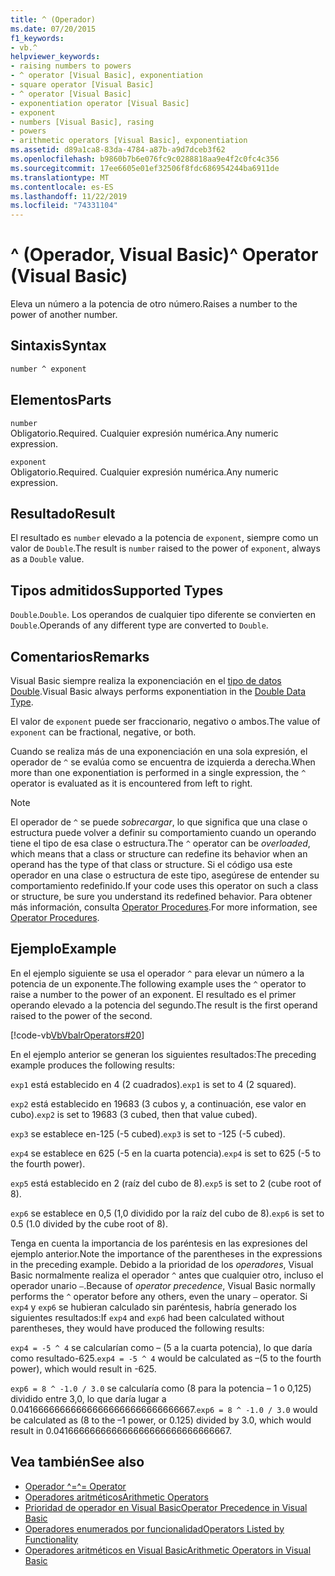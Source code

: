 ```yaml
---
title: ^ (Operador)
ms.date: 07/20/2015
f1_keywords:
- vb.^
helpviewer_keywords:
- raising numbers to powers
- ^ operator [Visual Basic], exponentiation
- square operator [Visual Basic]
- ^ operator [Visual Basic]
- exponentiation operator [Visual Basic]
- exponent
- numbers [Visual Basic], rasing
- powers
- arithmetic operators [Visual Basic], exponentiation
ms.assetid: d89a1ca8-83da-4784-a87b-a9d7dceb3f62
ms.openlocfilehash: b9860b7b6e076fc9c0288818aa9e4f2c0fc4c356
ms.sourcegitcommit: 17ee6605e01ef32506f8fdc686954244ba6911de
ms.translationtype: MT
ms.contentlocale: es-ES
ms.lasthandoff: 11/22/2019
ms.locfileid: "74331104"
---
```

# <a name="-operator-visual-basic"></a><span data-ttu-id="0f1e6-102">^ (Operador, Visual Basic)</span><span class="sxs-lookup"><span data-stu-id="0f1e6-102">^ Operator (Visual Basic)</span></span>

<span data-ttu-id="0f1e6-103">Eleva un número a la potencia de otro número.</span><span class="sxs-lookup"><span data-stu-id="0f1e6-103">Raises a number to the power of another number.</span></span>

## <a name="syntax"></a><span data-ttu-id="0f1e6-104">Sintaxis</span><span class="sxs-lookup"><span data-stu-id="0f1e6-104">Syntax</span></span>

```vb
number ^ exponent
```

## <a name="parts"></a><span data-ttu-id="0f1e6-105">Elementos</span><span class="sxs-lookup"><span data-stu-id="0f1e6-105">Parts</span></span>

`number`\
<span data-ttu-id="0f1e6-106">Obligatorio.</span><span class="sxs-lookup"><span data-stu-id="0f1e6-106">Required.</span></span> <span data-ttu-id="0f1e6-107">Cualquier expresión numérica.</span><span class="sxs-lookup"><span data-stu-id="0f1e6-107">Any numeric expression.</span></span>

`exponent`\
<span data-ttu-id="0f1e6-108">Obligatorio.</span><span class="sxs-lookup"><span data-stu-id="0f1e6-108">Required.</span></span> <span data-ttu-id="0f1e6-109">Cualquier expresión numérica.</span><span class="sxs-lookup"><span data-stu-id="0f1e6-109">Any numeric expression.</span></span>

## <a name="result"></a><span data-ttu-id="0f1e6-110">Resultado</span><span class="sxs-lookup"><span data-stu-id="0f1e6-110">Result</span></span>

<span data-ttu-id="0f1e6-111">El resultado es `number` elevado a la potencia de `exponent`, siempre como un valor de `Double`.</span><span class="sxs-lookup"><span data-stu-id="0f1e6-111">The result is `number` raised to the power of `exponent`, always as a `Double` value.</span></span>

## <a name="supported-types"></a><span data-ttu-id="0f1e6-112">Tipos admitidos</span><span class="sxs-lookup"><span data-stu-id="0f1e6-112">Supported Types</span></span>

<span data-ttu-id="0f1e6-113">`Double`.</span><span class="sxs-lookup"><span data-stu-id="0f1e6-113">`Double`.</span></span> <span data-ttu-id="0f1e6-114">Los operandos de cualquier tipo diferente se convierten en `Double`.</span><span class="sxs-lookup"><span data-stu-id="0f1e6-114">Operands of any different type are converted to `Double`.</span></span>

## <a name="remarks"></a><span data-ttu-id="0f1e6-115">Comentarios</span><span class="sxs-lookup"><span data-stu-id="0f1e6-115">Remarks</span></span>

<span data-ttu-id="0f1e6-116">Visual Basic siempre realiza la exponenciación en el [tipo de datos Double](../../../visual-basic/language-reference/data-types/double-data-type.md).</span><span class="sxs-lookup"><span data-stu-id="0f1e6-116">Visual Basic always performs exponentiation in the [Double Data Type](../../../visual-basic/language-reference/data-types/double-data-type.md).</span></span>

<span data-ttu-id="0f1e6-117">El valor de `exponent` puede ser fraccionario, negativo o ambos.</span><span class="sxs-lookup"><span data-stu-id="0f1e6-117">The value of `exponent` can be fractional, negative, or both.</span></span>

<span data-ttu-id="0f1e6-118">Cuando se realiza más de una exponenciación en una sola expresión, el operador de `^` se evalúa como se encuentra de izquierda a derecha.</span><span class="sxs-lookup"><span data-stu-id="0f1e6-118">When more than one exponentiation is performed in a single expression, the `^` operator is evaluated as it is encountered from left to right.</span></span>

> [!NOTE]
> <span data-ttu-id="0f1e6-119">El operador de `^` se puede *sobrecargar*, lo que significa que una clase o estructura puede volver a definir su comportamiento cuando un operando tiene el tipo de esa clase o estructura.</span><span class="sxs-lookup"><span data-stu-id="0f1e6-119">The `^` operator can be *overloaded*, which means that a class or structure can redefine its behavior when an operand has the type of that class or structure.</span></span> <span data-ttu-id="0f1e6-120">Si el código usa este operador en una clase o estructura de este tipo, asegúrese de entender su comportamiento redefinido.</span><span class="sxs-lookup"><span data-stu-id="0f1e6-120">If your code uses this operator on such a class or structure, be sure you understand its redefined behavior.</span></span> <span data-ttu-id="0f1e6-121">Para obtener más información, consulta [Operator Procedures](../../../visual-basic/programming-guide/language-features/procedures/operator-procedures.md).</span><span class="sxs-lookup"><span data-stu-id="0f1e6-121">For more information, see [Operator Procedures](../../../visual-basic/programming-guide/language-features/procedures/operator-procedures.md).</span></span>

## <a name="example"></a><span data-ttu-id="0f1e6-122">Ejemplo</span><span class="sxs-lookup"><span data-stu-id="0f1e6-122">Example</span></span>

<span data-ttu-id="0f1e6-123">En el ejemplo siguiente se usa el operador `^` para elevar un número a la potencia de un exponente.</span><span class="sxs-lookup"><span data-stu-id="0f1e6-123">The following example uses the `^` operator to raise a number to the power of an exponent.</span></span> <span data-ttu-id="0f1e6-124">El resultado es el primer operando elevado a la potencia del segundo.</span><span class="sxs-lookup"><span data-stu-id="0f1e6-124">The result is the first operand raised to the power of the second.</span></span>

[!code-vb[VbVbalrOperators#20](~/samples/snippets/visualbasic/VS_Snippets_VBCSharp/VbVbalrOperators/VB/Class1.vb#20)]

<span data-ttu-id="0f1e6-125">En el ejemplo anterior se generan los siguientes resultados:</span><span class="sxs-lookup"><span data-stu-id="0f1e6-125">The preceding example produces the following results:</span></span>

<span data-ttu-id="0f1e6-126">`exp1` está establecido en 4 (2 cuadrados).</span><span class="sxs-lookup"><span data-stu-id="0f1e6-126">`exp1` is set to 4 (2 squared).</span></span>

<span data-ttu-id="0f1e6-127">`exp2` está establecido en 19683 (3 cubos y, a continuación, ese valor en cubo).</span><span class="sxs-lookup"><span data-stu-id="0f1e6-127">`exp2` is set to 19683 (3 cubed, then that value cubed).</span></span>

<span data-ttu-id="0f1e6-128">`exp3` se establece en-125 (-5 cubed).</span><span class="sxs-lookup"><span data-stu-id="0f1e6-128">`exp3` is set to -125 (-5 cubed).</span></span>

<span data-ttu-id="0f1e6-129">`exp4` se establece en 625 (-5 en la cuarta potencia).</span><span class="sxs-lookup"><span data-stu-id="0f1e6-129">`exp4` is set to 625 (-5 to the fourth power).</span></span>

<span data-ttu-id="0f1e6-130">`exp5` está establecido en 2 (raíz del cubo de 8).</span><span class="sxs-lookup"><span data-stu-id="0f1e6-130">`exp5` is set to 2 (cube root of 8).</span></span>

<span data-ttu-id="0f1e6-131">`exp6` se establece en 0,5 (1,0 dividido por la raíz del cubo de 8).</span><span class="sxs-lookup"><span data-stu-id="0f1e6-131">`exp6` is set to 0.5 (1.0 divided by the cube root of 8).</span></span>

<span data-ttu-id="0f1e6-132">Tenga en cuenta la importancia de los paréntesis en las expresiones del ejemplo anterior.</span><span class="sxs-lookup"><span data-stu-id="0f1e6-132">Note the importance of the parentheses in the expressions in the preceding example.</span></span> <span data-ttu-id="0f1e6-133">Debido a la prioridad de los *operadores*, Visual Basic normalmente realiza el operador `^` antes que cualquier otro, incluso el operador unario `–`.</span><span class="sxs-lookup"><span data-stu-id="0f1e6-133">Because of *operator precedence*, Visual Basic normally performs the `^` operator before any others, even the unary `–` operator.</span></span> <span data-ttu-id="0f1e6-134">Si `exp4` y `exp6` se hubieran calculado sin paréntesis, habría generado los siguientes resultados:</span><span class="sxs-lookup"><span data-stu-id="0f1e6-134">If `exp4` and `exp6` had been calculated without parentheses, they would have produced the following results:</span></span>

<span data-ttu-id="0f1e6-135">`exp4 = -5 ^ 4` se calcularían como – (5 a la cuarta potencia), lo que daría como resultado-625.</span><span class="sxs-lookup"><span data-stu-id="0f1e6-135">`exp4 = -5 ^ 4` would be calculated as –(5 to the fourth power), which would result in -625.</span></span>

<span data-ttu-id="0f1e6-136">`exp6 = 8 ^ -1.0 / 3.0` se calcularía como (8 para la potencia – 1 o 0,125) dividido entre 3,0, lo que daría lugar a 0.041666666666666666666666666666667.</span><span class="sxs-lookup"><span data-stu-id="0f1e6-136">`exp6 = 8 ^ -1.0 / 3.0` would be calculated as (8 to the –1 power, or 0.125) divided by 3.0, which would result in 0.041666666666666666666666666666667.</span></span>

## <a name="see-also"></a><span data-ttu-id="0f1e6-137">Vea también</span><span class="sxs-lookup"><span data-stu-id="0f1e6-137">See also</span></span>

- [<span data-ttu-id="0f1e6-138">Operador ^=</span><span class="sxs-lookup"><span data-stu-id="0f1e6-138">^= Operator</span></span>](../../../visual-basic/language-reference/operators/exponentiation-assignment-operator.md)
- [<span data-ttu-id="0f1e6-139">Operadores aritméticos</span><span class="sxs-lookup"><span data-stu-id="0f1e6-139">Arithmetic Operators</span></span>](../../../visual-basic/language-reference/operators/arithmetic-operators.md)
- [<span data-ttu-id="0f1e6-140">Prioridad de operador en Visual Basic</span><span class="sxs-lookup"><span data-stu-id="0f1e6-140">Operator Precedence in Visual Basic</span></span>](../../../visual-basic/language-reference/operators/operator-precedence.md)
- [<span data-ttu-id="0f1e6-141">Operadores enumerados por funcionalidad</span><span class="sxs-lookup"><span data-stu-id="0f1e6-141">Operators Listed by Functionality</span></span>](../../../visual-basic/language-reference/operators/operators-listed-by-functionality.md)
- [<span data-ttu-id="0f1e6-142">Operadores aritméticos en Visual Basic</span><span class="sxs-lookup"><span data-stu-id="0f1e6-142">Arithmetic Operators in Visual Basic</span></span>](../../../visual-basic/programming-guide/language-features/operators-and-expressions/arithmetic-operators.md)
